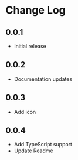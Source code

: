 # Change Log

## 0.0.1
- Initial release

## 0.0.2
 - Documentation updates

## 0.0.3
 - Add icon

## 0.0.4
 - Add TypeScript support
 - Update Readme
